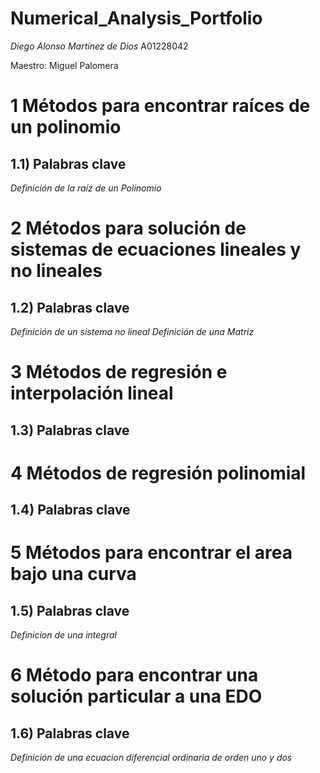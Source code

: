 # Numerical_Analysis_Portfolio

*Diego Alonso Martínez de Dios*
A01228042

Maestro: Miguel Palomera 

# 1 Métodos para encontrar raíces de un polinomio
## 1.1) Palabras clave
*Definición de la raíz de un Polinomio*

# 2 Métodos para solución de sistemas de ecuaciones lineales y no lineales
## 1.2) Palabras clave
*Definición de un sistema no lineal*
*Definición de una Matriz*

# 3 Métodos de regresión e interpolación lineal
## 1.3) Palabras clave

# 4 Métodos de regresión polinomial
## 1.4) Palabras clave

# 5 Métodos para encontrar el area bajo una curva
## 1.5) Palabras clave

*Definicion de una integral*

# 6 Método para encontrar una solución particular a una EDO
## 1.6) Palabras clave
*Definición de una ecuacion diferencial ordinaria de orden uno y dos*
